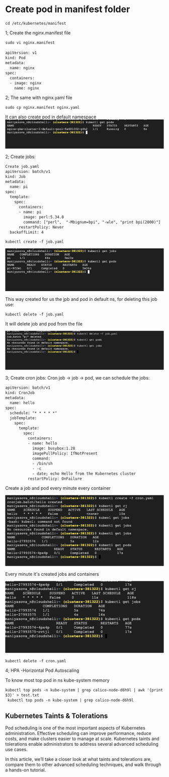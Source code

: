 # Create pod in manifest folder

```
cd /etc/kubernetes/manifest
```

1; Create the nginx.manifest file

```
sudo vi nginx.manifest

apiVersion: v1
kind: Pod
metadata:
  name: nginx
spec:
  containers:
  - image: nginx
    name: nginx
```

2; The same with nginx.yaml file

```
sudo cp nginx.manifest nginx.yaml
```

It can also create pod in default namespace
![manifest](manifest.png)

2; Create jobs:

```
Create job.yaml
apiVersion: batch/v1
kind: Job
metadata:
  name: pi
spec:
  template:
    spec:
      containers:
      - name: pi
        image: perl:5.34.0
        command: ["perl",  "-Mbignum=bpi", "-wle", "print bpi(2000)"]
      restartPolicy: Never
  backoffLimit: 4
```

```
kubectl create -f job.yaml
```

![job](job.png)

This way created for us the jpb and pod in default ns, for deleting this job use:

```
kubectl delete -f job.yaml
```

It will delete job and pod from the file

![delete](delete.png)

3; Create cron jobs:
Cron job -> job -> pod, we can schedule the jobs:

```
apiVersion: batch/v1
kind: CronJob
metadata:
  name: hello
spec:
  schedule: "* * * * *"
  jobTemplate:
    spec:
      template:
        spec:
          containers:
          - name: hello
            image: busybox:1.28
            imagePullPolicy: IfNotPresent
            command:
            - /bin/sh
            - -c
            - date; echo Hello from the Kubernetes cluster
          restartPolicy: OnFailure
```

Create a job and pod every minute every container

![cj](cj.png)

Every minute it's created jobs and containers

![cj1](cj1.png)

```
kubectl delete -f cron.yaml
```

4; HPA  -Horizontal Pod Autoscaling

To know most top pod in ns kube-system memory

```
kubectl top pods -n kube-system | grep calico-node-d6h9l | awk '{print $3}' > test.txt
 kubectl top pods -n kube-system | grep calico-node-d6h9l
 ```

## Kubernetes Taints & Tolerations

Pod scheduling is one of the most important aspects of Kubernetes administration. Effective scheduling can improve performance, reduce costs, and make clusters easier to manage at scale. Kubernetes taints and tolerations enable administrators to address several advanced scheduling use cases.

In this article, we’ll take a closer look at what taints and tolerations are, compare them to other advanced scheduling techniques, and walk through a hands-on tutorial.
